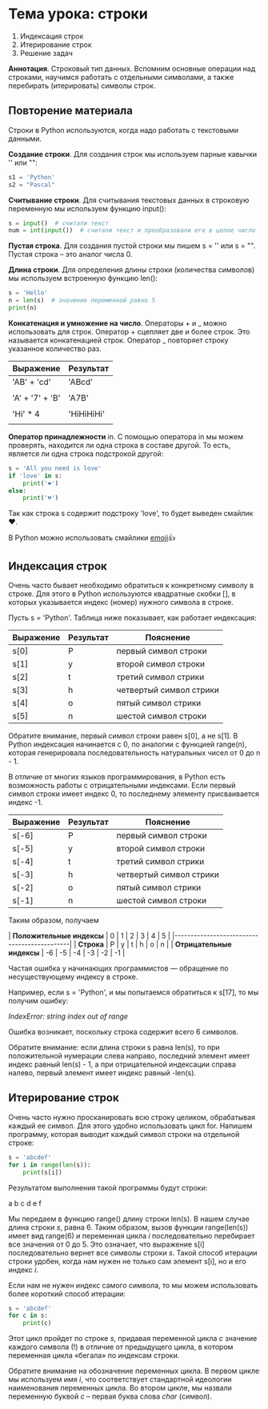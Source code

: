 # Тема урока: строки

1. Индексация строк
2. Итерирование строк
3. Решение задач

**Аннотация**. Строковый тип данных. Вспомним основные операции над строками, научимся работать с отдельными символами, а
также перебирать (итерировать) символы строк.

## Повторение материала

Строки в Python используются, когда надо работать с текстовыми данными.

**Создание строки**. Для создания строк мы используем парные кавычки '' или "":

```python
s1 = 'Python'
s2 = "Pascal"
```

**Считывание строки**. Для считывания текстовых данных в строковую переменную мы
используем функцию input():

```python
s = input()  # считали текст
num = int(input())  # считали текст и преобразовали его в целое число
```

**Пустая строка**. Для создания пустой строки мы пишем s = '' или s = "". Пустая
строка – это аналог числа 0.

**Длина строки**. Для определения длины строки (количества символов) мы используем
встроенную функцию len():

```python
s = 'Hello'
n = len(s)  # значение переменной равно 5
print(n)
```

**Конкатенация и умножение на число**. Операторы + и _ можно использовать для
строк. Оператор + сцепляет две и более строк. Это называется конкатенацией строк.
Оператор _ повторяет строку указанное количество раз.

| Выражение       | Результат  |
| --------------- | ---------- |
| 'AB' + 'cd'     | 'ABcd'     |
|                 |            |
| 'A' + '7' + 'B' | 'A7B'      |
|                 |            |
| 'Hi' \* 4       | 'HiHiHiHi' |
|                 |            |

**Оператор принадлежности** in. С помощью оператора in мы можем проверять,
находится ли одна строка в составе другой. То есть, является ли одна строка
подстрокой другой:

```python
s = 'All you need is love'
if 'love' in s:
    print('❤️')
else:
    print('💔')
```

Так как строка s содержит подстроку 'love', то будет выведен смайлик ❤️.

В Python можно использовать смайлики [emoji](https://pypi.org/project/emoji/)👍

## Индексация строк

Очень часто бывает необходимо обратиться к конкретному символу в строке. Для
этого в Python используются квадратные скобки [], в которых указывается индекс
(номер) нужного символа в строке.

Пусть s = 'Python'. Таблица ниже показывает, как работает индексация:

| Выражение | Результат | Пояснение               |
| --------- | --------- | ----------------------- |
| s[0]      | P         | первый символ строки    |
| s[1]      | y         | второй символ строки    |
| s[2]      | t         | третий символ стрики    |
| s[3]      | h         | четвертый символ стрики |
| s[4]      | o         | пятый символ стрики     |
| s[5]      | n         | шестой символ строки    |

Обратите внимание, первый символ строки равен s[0], а не s[1].
В Python индексация начинается с 0, по аналогии с функцией range(n), которая
генерировала последовательность натуральных чисел от 0 до n - 1.

В отличие от многих языков программирования, в Python есть возможность работы
с отрицательными индексами. Если первый символ строки имеет индекс 0, то
последнему элементу присваивается индекс -1.

| Выражение | Результат | Пояснение               |
| --------- | --------- | ----------------------- |
| s[-6]     | P         | первый символ строки    |
| s[-5]     | y         | второй символ строки    |
| s[-4]     | t         | третий символ стрики    |
| s[-3]     | h         | четвертый символ стрики |
| s[-2]     | o         | пятый символ стрики     |
| s[-1]     | n         | шестой символ строки    |

Таким образом, получаем

| **Положительные индексы**                   | 0   | 1   | 2   | 3   | 4   | 5   |
|---------------------------------------------|
| **Строка**                                  | P   | y   | t   | h   | o   | n   |
| **Отрицательные индексы**                   | -6  | -5  | -4  | -3  | -2  | -1  |

Частая ошибка у начинающих программистов — обращение по несуществующему
индексу в строке.

Например, если s = 'Python', и мы попытаемся обратиться к s[17], то мы получим
ошибку:

_IndexError: string index out of range_

Ошибка возникает, поскольку строка содержит всего 6 символов.

Обратите внимание: если длина строки s равна len(s), то при
положительной нумерации слева направо, последний элемент имеет индекс
равный len(s) - 1, а при отрицательной индексации справа налево,
первый элемент имеет индекс равный -len(s).

## Итерирование строк

Очень часто нужно просканировать всю строку целиком, обрабатывая каждый ее
символ. Для этого удобно использовать цикл for. Напишем программу, которая
выводит каждый символ строки на отдельной строке:

```python
s = 'abcdef'
for i in range(len(s)):
    print(s[i])
```

Результатом выполнения такой программы будут строки:

a
b
c
d
e
f

Мы передаем в функцию range() длину строки len(s). В нашем случае длина строки
_s_, равна 6. Таким образом, вызов функции range(len(s)) имеет вид
range(6) и переменная цикла _i_ последовательно перебирает все значения от 0 до 5.
Это означает, что выражение s[i] последовательно вернет все символы строки
_s_. Такой способ итерации строки удобен, когда нам нужен не только сам элемент
s[i], но и его индекс _i_.

Если нам не нужен индекс самого символа, то мы можем использовать более короткий
способ итерации:

```python
s = 'abcdef'
for c in s:
    print(c)
```

Этот цикл пройдет по строке _s_, придавая переменной цикла _c_ значение
каждого символа (!) в отличие от предыдущего цикла, в котором переменная цикла «бегала»
по индексам строки.

Обратите внимание на обозначение переменных цикла. В первом цикле мы
используем имя _i_, что соответствует стандартной идеологии наименования
переменных цикла. Во втором цикле, мы назвали переменную буквой _c_ –
первая буква слова _char_ (символ).
